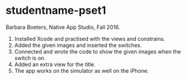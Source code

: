 # studentname-pset1

Barbara Boeters, Native App Studio, Fall 2016.

1. Installed Xcode and practised with the views and constrains.
2. Added the given images and inserted the switches.
3. Connected and wrote the code to show the given images when the switch is on.
4. Added an extra view for the title.
5. The app works on the simulator as well on the iPhone.
